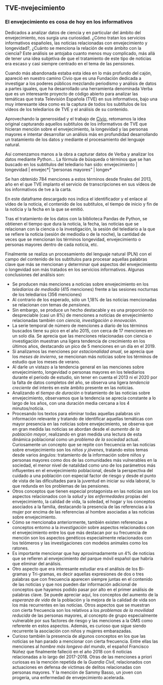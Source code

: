 ## TVE-nvejecimiento
### El envejecimiento es cosa de hoy en los informativos
Dedicados a analizar datos de ciencia y en particular del ámbito del envejecimiento, nos surgía una curiosidad. ¿Cómo tratan los servicios informativos españoles, las noticias relacionadas con envejecimiento y longevidad?, ¿Cuánto se menciona la relación de este ámbito con la ciencia?
Este análisis se antojaba cuanto menos muy complicado, más allá de tener una idea subjetiva de que el tratamiento de este tipo de noticias era escaso y casi siempre centrado en el tema de las pensiones.  

Cuando más abandonada estaba esta idea en lo más profundo del cajón, apareció en nuestro camino Civio que es una Fundación dedicada a investigar a los poderes públicos mezclando periodismo y análisis de datos a partes iguales, que ha desarrollado una herramienta denominada Verba que es un interesante proyecto de código abierto para analizar las temáticas que trata Televisión Española (TVE) en sus informativos, bajo una muy interesante idea como es la captura de todos los subtítulos de los vídeos de los telediarios de TVE y el análisis de su contenido.  

Aprovechando la generosidad y el trabajo de [Civio](https://civio.es/), retomamos la idea original capturando aquellos subtítulos de los informativos de TVE que hicieran mención sobre el envejecimiento, la longevidad y las personas mayores e intentar desarrollar un análisis más en profundidad desarrollando un tratamiento de los datos y mediante el procesamiento del lenguaje natural.  

Así comenzamos manos a la obra a capturar datos de Verba y analizar los datos mediante Python…
La fórmula de búsqueda o términos que se han buscado en los subtítulos del telediario han sido: envejecimiento | longevidad | envejec*| “personas mayores” | longev*  

Se han obtenido 784 menciones a estos términos desde finales del 2013, año en el que TVE implanto el servicio de transcripciones en sus vídeos de los informativos de tve a la carta.  

En este dataframe descargado nos indica el identificador y el enlace al vídeo de la noticia, el contenido de los subtítulos, el tiempo de inicio y fin de la noticia y la fecha en la que se emitió.  

Tras el tratamiento de los datos con la biblioteca Pandas de Python, se obtienen el tiempo que dura la noticia, la fecha, las noticias que se relacionan con la ciencia o la investigación, la sesión del telediario a la que se refiere la noticia (sesión de mediodía o de la noche), la cantidad de veces que se mencionan los términos longevidad, envejecimiento o personas mayores dentro de cada noticia, etc.  

Finalmente se realiza un procesamiento del lenguaje natural (PLN) con el campo del contenido de los subtítulos para procesar aquellas palabras clave que más se mencionan y determinar qué aspectos del envejecimiento o longevidad son más tratados en los servicios informativos.
Algunas conclusiones del análisis son:
-	Se producen más menciones a noticias sobre envejecimiento en los *telediarios de mediodía* (415 menciones) frente a las sesiones nocturnas de los telediarios (356 menciones)
-	Al contrario de los esperado, sólo un 1,18% de las noticias mencionadas se relacionan con temas de *pensiones*.
-	Sin embargo, se produce un hecho destacable y es una proporción no despreciable (casi un 8%) de menciones a noticias de envejecimiento relacionadas también con *ciencia, investigación o innovación*.
-	La serie temporal de número de menciones a diario de los términos buscados tiene su pico en el año 2015, con cerca de 17 menciones en un solo día. Se aprecia que las menciones relacionadas con ciencia o investigación muestran una ligera tendencia de crecimiento en los últimos años, destacando un pico de 5 menciones en un día en el 2019.
-	Si analizamos las menciones por *estacionalidad anual*, se aprecia que los *meses de invierno*, se mencionan más noticias sobre los términos de estudio que los meses de verano.
-	Al darle un vistazo a la tendencia general en las menciones sobre envejecimiento, longevidad o personas mayores en los telediarios durante el periodo de estudio, sin tener en cuenta el 2013 ni el 2020 por la falta de datos completos del año, se observa una ligera *tendencia creciente* del interés en este ámbito presente en las noticias.
-	Analizando el *tiempo de duración* o tratamiento de las noticias sobre envejecimiento, observamos que la tendencia se aprecia constante a lo largo de los años, con una duración media cercana a los 4 minutos/noticia.
-	Procesando los textos para eliminar todas aquellas palabras sin información relevante y tratando de identificar aquellas temáticas con mayor presencia en las noticias sobre envejecimiento, se observa que en gran medida las noticias se abordan desde el *aumento de la población mayor*, realizando en gran medida una lectura de esta dinámica poblacional como un *problema de la sociedad* actual. Curiosamente un concepto que se repite con frecuencia en las noticias sobre envejecimiento son los *niños y jóvenes*, tratando estos temas desde varios ángulos: tratamiento de la información sobre niños y personas mayores como dos de las comunidades más vulnerables en la sociedad, el menor nivel de natalidad como uno de los parámetros más influyentes en el envejecimiento poblacional, desde la perspectiva del cuidado a una población con especial factor de riesgo y desde el punto de vista de las dificultades para la juventud en iniciar su vida laboral, lo que redunda en los problemas de las pensiones.
-	Otros conceptos que tienen especial protagonista en las noticias son los aspectos relacionados con la *salud y las enfermedades* propias del envejecimiento, la calidad de vida, la soledad, el hogar y los conceptos asociados a la familia, destacando la presencia de las referencias a la mujer por encima de las referencias al hombre asociadas a las noticias sobre envejecimiento.
-	Cómo se mencionaba anteriormente, también existen referencias a conceptos entorno a la *investigación* sobre aspectos relacionados con el envejecimiento entre los que más destacan por su frecuencia de mención son los aspectos genéticos especialmente relacionados con los telómeros y las investigaciones con modelos animales como los ratones.
-	Es importante mencionar que hay aproximadamente un 4% de noticias que se refieren al envejecimiento del parque móvil español que habría que eliminar del análisis.
-	Otro aspecto que era interesante estudiar era el análisis de los Bi-gramas y Tri-gramas, es decir aquellas expresiones de dos o tres palabras que con frecuencia aparecen siempre juntas en el contenido de las noticias y que nos pueden dar información adicional de conceptos que hayamos podido pasar por alto en el primer análisis de palabras clave. Se puede apreciar aquí, los conceptos del aumento de la *esperanza de vida* de la población y la mejora de la calidad de vida son los más recurrentes en las noticias. Otros aspectos que se muestran con cierta frecuencia son los relativos a los *problemas de la movilidad reducida* de las personas mayores, al concepto de grupo especialmente vulnerable por sus factores de riesgo y las menciones a la OMS como referente en estos aspectos. Además, es curioso que sigue siendo recurrente la asociación con niños y mujeres embarazadas.
-	Curioso también la presencia de algunos conceptos en los que las noticias se han parado a mencionar con cierta frecuencia. Entre ellas las menciones al *hombre más longevo del mundo*, el español Francisco Núñez que finalmente falleció en el año 2018 con 6 noticias relacionadas a lo largo del 2017-2018. Otras de las menciones a priori curiosas es la mención repetida de la *Guardia Civil*, relacionados con actuaciones en defensa de víctimas de delitos relacionadas con personas mayores. Y la mención de Sammy Basso, un joven con progeria, una enfermedad de envejecimiento acelerada.
